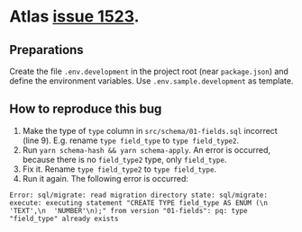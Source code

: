 # Atlas [issue 1523](https://github.com/ariga/atlas/issues/1523).

## Preparations

Create the file `.env.development` in the project root (near `package.json`) and define the environment variables. Use `.env.sample.development` as template.

## How to reproduce this bug

1. Make the type of `type` column in `src/schema/01-fields.sql` incorrect (line 9). E.g. rename `type field_type` to `type field_type2`.
1. Run `yarn schema-hash && yarn schema-apply`. An error is occurred, because there is no `field_type2` type, only `field_type`.
1. Fix it. Rename `type field_type2` to `type field_type`.
1. Run it again. The following error is occurred:

```
Error: sql/migrate: read migration directory state: sql/migrate: execute: executing statement "CREATE TYPE field_type AS ENUM (\n  'TEXT',\n  'NUMBER'\n);" from version "01-fields": pq: type "field_type" already exists
```
